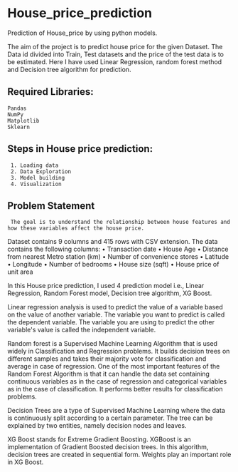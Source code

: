 # House_price_prediction
Prediction of House_price by using python models. 

The aim of the project is to predict house price for the given Dataset. The Data id divided into Train, Test datasets and the price of the test data is to be estimated. Here I have used Linear Regression, random forest method and Decision tree algorithm for prediction. 
## Required Libraries:
    Pandas
    NumPy
    Matplotlib
    Sklearn
## Steps in House price prediction:
     1.	Loading data
     2.	Data Exploration
     3.	Model building
     4.	Visualization
## Problem Statement
     The goal is to understand the relationship between house features and how these variables affect the house price.
 Dataset contains 9 columns and 415 rows with CSV extension. The data contains the following columns:
•	Transaction date
•	House Age
•	Distance from nearest Metro station (km)
•	Number of convenience stores
•	Latitude
•	Longitude
•	Number of bedrooms
•	House size (sqft)
•	House price of unit area

In this House price prediction, I used 4 prediction model i.e., Linear Regression, Random Forest model, Decision tree algorithm, XG Boost.
    
Linear regression analysis is used to predict the value of a variable based on the value of another variable. The variable you want to predict is called the dependent variable. The variable you are using to predict the other variable's value is called the independent variable.

Random forest is a Supervised Machine Learning Algorithm that is used widely in Classification and Regression problems. It builds decision trees on different samples and takes their majority vote for classification and average in case of regression. One of the most important features of the Random Forest Algorithm is that it can handle the data set containing continuous variables as in the case of regression and categorical variables as in the case of classification. It performs better results for classification problems.

Decision Trees are a type of Supervised Machine Learning where the data is continuously split according to a certain parameter. The tree can be explained by two entities, namely decision nodes and leaves.

XG Boost stands for Extreme Gradient Boosting. XGBoost is an implementation of Gradient Boosted decision trees. In this algorithm, decision trees are created in sequential form. Weights play an important role in XG Boost. 
